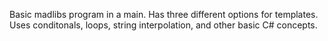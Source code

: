 Basic madlibs program in a main. Has three different options for templates. Uses conditonals, loops, string interpolation, and other basic
C# concepts.
